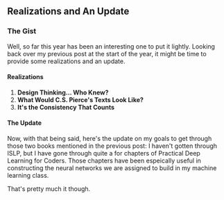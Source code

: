 ## Realizations and An Update

### The Gist 

Well, so far this year has been an interesting one to put it lightly. Looking back over my previous post at the start of the year, it might be time to provide some realizations and an update.

#### Realizations

1. **Design Thinking... Who Knew?**
2. **What Would C.S. Pierce's Texts Look Like?**
3. **It's the Consistency That Counts**

#### The Update

Now, with that being said, here's the update on my goals to get through those two books mentioned in the previous post: I haven't gotten through ISLP, but I have gone through quite a for chapters of Practical Deep Learning for Coders. Those chapters have been espeically useful in constructing the neural networks we are assigned to build in my machine learning class. 

That's pretty much it though.
